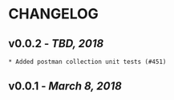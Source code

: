 # CHANGELOG

## v0.0.2 - _TBD, 2018_

    * Added postman collection unit tests (#451)

## v0.0.1 - _March 8, 2018_
